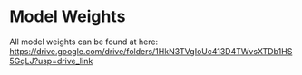 # Model Weights

All model weights can be found at here: https://drive.google.com/drive/folders/1HkN3TVgIoUc413D4TWvsXTDb1HS5GqLJ?usp=drive_link